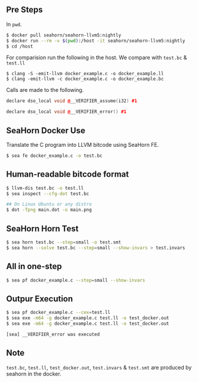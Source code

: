 ## Pre Steps

In ```pwd```.

```bash 
$ docker pull seahorn/seahorn-llvm5:nightly
$ docker run --rm -v $(pwd):/host -it seahorn/seahorn-llvm5:nightly
$ cd /host
```

For comparision run the following in the host. We compare with ```test.bc``` & ```test.ll```

```bsah
$ clang -S -emit-llvm docker_example.c -o docker_example.ll
$ clang -emit-llvm -c docker_example.c -o docker_example.bc 
```

Calls are made to the following. 

```c++
declare dso_local void @__VERIFIER_assume(i32) #1

declare dso_local void @__VERIFIER_error() #1
```

## SeaHorn Docker Use 

Translate the C program into LLVM bitcode using SeaHorn FE. 

```bash 
$ sea fe docker_example.c -o test.bc
```

## Human-readable bitcode format

```bash
$ llvm-dis test.bc -o test.ll
$ sea inspect --cfg-dot test.bc

## On Linux Ubuntu or any distro
$ dot -Tpng main.dot -o main.png
```

## SeaHorn Horn Test 

```bash
$ sea horn test.bc --step=small -o test.smt
$ sea horn --solve test.bc --step=small --show-invars > test.invars
```

## All in one-step 

```bash
$ sea pf docker_example.c --step=small --show-invars
```

## Outpur Execution 

```bash
$ sea pf docker_example.c --cex=test.ll
$ sea exe -m64 -g docker_example.c test.ll -o test_docker.out
$ sea exe -m64 -g docker_example.c test.ll -o test_docker.out

[sea] __VERIFIER_error was executed

```

## Note 

```test.bc```, ```test.ll```, ```test_docker.out```, ```test.invars``` & ```test.smt``` are produced by seahorn in the docker. 